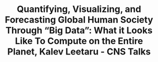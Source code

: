 ---
dateStart: 2016-03-21
dateEnd:
title: "Quantifying, Visualizing, and Forecasting Global Human Society Through “Big Data”: What it Looks Like To Compute on the Entire Planet, Kalev Leetaru - CNS Talks"
venue: "CNS Center, Indiana University"
organizer: Lisel Record
credit: "Places & Spaces"
city: Bloomington
state: IN
country: USA
pdfLink: 20160321-talks- kalevleetaru-big-data.pdf
venueImages:
 - sm: image01.sm.jpg
   lg: image01.lg.jpg
 - sm: image02.sm.jpg
   lg: image02.lg.jpg
 - sm: image03.sm.jpg
   lg: image03.lg.jpg
 - sm: image04.sm.jpg
   lg: image04.lg.jpg
 - sm: image05.sm.jpg
   lg: image05.lg.jpg
 - sm: image06.sm.jpg
   lg: image06.lg.jpg
 - sm: image07.sm.jpg
   lg: image07.lg.jpg
 - sm: image08.sm.jpg
   lg: image08.lg.jpg
 - sm: image09.sm.jpg
   lg: image09.lg.jpg
---